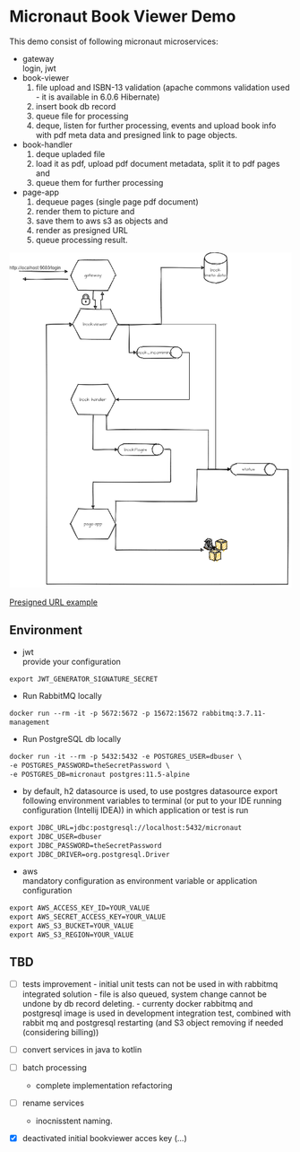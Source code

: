 # Micronaut Book Viewer Demo

This demo consist of following micronaut microservices:
 - gateway  
 login, jwt
 - book-viewer  
    1. file upload and ISBN-13 validation (apache commons validation used - it is available in 6.0.6 Hibernate)
    2. insert book db record
    3. queue file for processing
    4. deque, listen for further processing, events and upload book info with pdf meta data and presigned link to page objects.
 - book-handler
   1. deque upladed file
   2. load it as pdf, upload pdf document metadata, split it to pdf pages and 
   3. queue them for further processing 
 - page-app
    1. dequeue pages (single page pdf document)
    2. render them to picture and 
    3. save them to aws s3 as objects and
    4. render as presigned URL
    3. queue processing result.

![solution overview image](./doc/book_viewer_v0.png)

[Presigned URL example](https://my-s3-book-viewer.s3.eu-central-1.amazonaws.com/2-30?X-Amz-Algorithm=AWS4-HMAC-SHA256&X-Amz-Date=20201203T105331Z&X-Amz-SignedHeaders=host&X-Amz-Expires=172799&X-Amz-Credential=AKIA2U7EQHJ3UEC6D56Q%2F20201203%2Feu-central-1%2Fs3%2Faws4_request&X-Amz-Signature=66ec2e09ab5cf42d22344872d6c2fb5a0226e7f74a37dd0025f00dfabab044cd)




## Environment



- jwt  
provide your configuration
```shell script
export JWT_GENERATOR_SIGNATURE_SECRET
```
- Run RabbitMQ locally

```shell script
docker run --rm -it -p 5672:5672 -p 15672:15672 rabbitmq:3.7.11-management
```
- Run PostgreSQL db locally
```shell script
docker run -it --rm -p 5432:5432 -e POSTGRES_USER=dbuser \
-e POSTGRES_PASSWORD=theSecretPassword \
-e POSTGRES_DB=micronaut postgres:11.5-alpine
``` 
- by default, h2 datasource is used, to use postgres datasource
export following environment variables to terminal (or put to your IDE running configuration (Intellij IDEA)) in which application or test is run 
```shell script
export JDBC_URL=jdbc:postgresql://localhost:5432/micronaut
export JDBC_USER=dbuser
export JDBC_PASSWORD=theSecretPassword
export JDBC_DRIVER=org.postgresql.Driver
```

- aws  
mandatory configuration as environment variable or application configuration
```shell script
export AWS_ACCESS_KEY_ID=YOUR_VALUE
export AWS_SECRET_ACCESS_KEY=YOUR_VALUE
export AWS_S3_BUCKET=YOUR_VALUE
export AWS_S3_REGION=YOUR_VALUE
```
## TBD
- [ ] tests improvement
        - initial unit tests can not be used in with rabbitmq integrated solution 
        - file is also queued, system change cannot be undone by db record deleting.
        - currenty docker rabbitmq and postgresql image is used in development integration test, combined with rabbit mq 
        and postgresql restarting (and S3 object removing if needed (considering billing))   
- [ ] convert services in java to kotlin
- [ ] batch processing 
   - complete implementation refactoring
- [ ] rename services
    - inocnisstent naming.
- [x] deactivated initial bookviewer acces key (...)    
    
